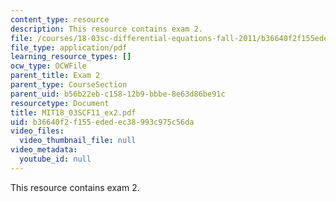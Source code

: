 ```yaml
---
content_type: resource
description: This resource contains exam 2.
file: /courses/18-03sc-differential-equations-fall-2011/b36640f2f155ededec38993c975c56da_MIT18_03SCF11_ex2.pdf
file_type: application/pdf
learning_resource_types: []
ocw_type: OCWFile
parent_title: Exam 2
parent_type: CourseSection
parent_uid: b56b22eb-c158-12b9-bbbe-8e63d86be91c
resourcetype: Document
title: MIT18_03SCF11_ex2.pdf
uid: b36640f2-f155-eded-ec38-993c975c56da
video_files:
  video_thumbnail_file: null
video_metadata:
  youtube_id: null
---
```

This resource contains exam 2.

